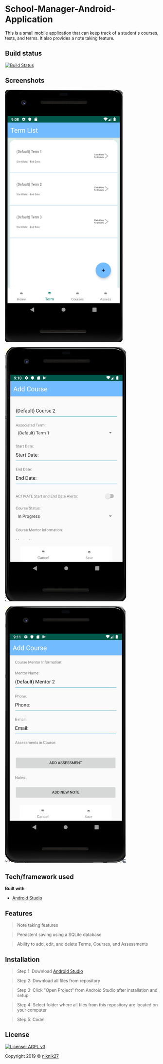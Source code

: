 # School-Manager-Android-Application
This is a small mobile application that can keep track of a student's courses, tests, and terms. 
It also provides a note taking feature.

## Build status
[![Build Status](http://img.shields.io/travis/badges/badgerbadgerbadger.svg?style=flat-square)](https://travis-ci.org/badges/badgerbadgerbadger)

## Screenshots
![Image](AndroidScreenshot1.png?raw=true "Screenshot 1")

![Image](AndroidScreenshot2.png?raw=true "Screenshot 2")

![Image](AndroidScreenshot3.png?raw=true "Screenshot 3")


## Tech/framework used
<b>Built with</b>
- [Android Studio](https://developer.android.com/studio)

## Features
  > Note taking features
  
  > Persistent saving using a SQLite database
  
  > Ability to add, edit, and delete Terms, Courses, and Assessments

## Installation
> Step 1: Download [Android Studio](https://developer.android.com/studio)

> Step 2: Download all files from repository

> Step 3: Click "Open Project" from Android Studio after installation and setup

> Step 4: Select folder where all files from this repository are located on your computer

> Step 5: Code!

## License
[![License: AGPL v3](https://img.shields.io/badge/License-AGPL%20v3-blue.svg)](https://www.gnu.org/licenses/agpl-3.0)

Copyright 2019 © [niknik27](https://github.com/niknik27)
